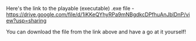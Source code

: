 Here's the link to the playable (executable) .exe file - https://drive.google.com/file/d/1iKKeQYhyRPa9mNBgdkcDPfhuAnJblDnP/view?usp=sharing

You can download the file from the link above and have a go at it yourself!
